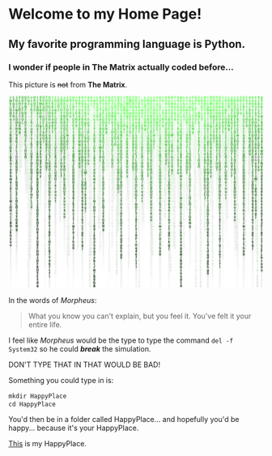 # Welcome to my Home Page!

## My favorite programming language is Python.
### I wonder if people in **The Matrix** actually coded before...

This picture is ~~not~~ from **The Matrix**.

<img src="matrix.png" alt="<3"/>

In the words of *Morpheus*:
> What you know you can't explain, but you feel it. You've felt it your entire life.

I feel like *Morpheus* would be the type to type the command `del -f System32` so he could ***break*** the simulation.

DON'T TYPE THAT IN THAT WOULD BE BAD!

Something you could type in is:
```
mkdir HappyPlace
cd HappyPlace
```

You'd then be in a folder called HappyPlace...
and hopefully you'd be happy...
because it's your HappyPlace.

[This](HappyPlace.md) is my HappyPlace.


